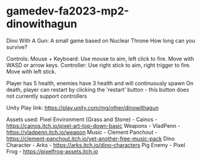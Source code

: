 # gamedev-fa2023-mp2-dinowithagun

Dino With A Gun: A small game based on Nuclear Throne
How long can you survive?

Controls: 
Mouse + Keyboard: Use mouse to aim, left click to fire. Move with WASD or arrow keys.
Controller: Use right stick to aim, right trigger to fire. Move with left stick.

Player has 5 health, enemies have 3 health and will continuously spawn
On death, player can restart by clicking the 'restart' button - this button does not currently support controllers

Unity Play link: https://play.unity.com/mg/other/dinowithagun

Assets used: 
Pixel Environment (Grass and Stone) - Cainos - https://cainos.itch.io/pixel-art-top-down-basic
Weapons - VladPenn - https://vladpenn.itch.io/weapon
Music - Clement Panchout - https://clement-panchout.itch.io/yet-another-free-music-pack
Dino Character - Arks - https://arks.itch.io/dino-characters
Pig Enemy - Pixel Frog - https://pixelfrog-assets.itch.io